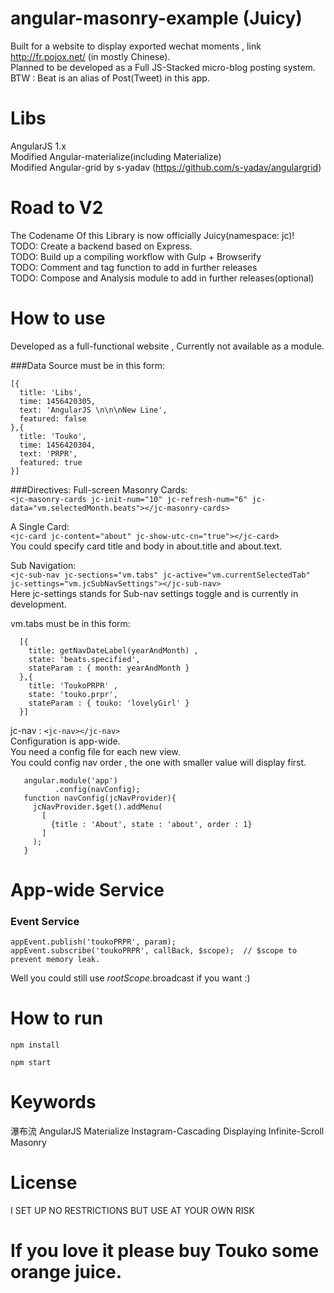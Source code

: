 # angular-masonry-example (Juicy)
  Built for a website to display exported wechat moments , link http://fr.pojox.net/ (in mostly Chinese).    
  Planned to be developed as a Full JS-Stacked micro-blog posting system.
  BTW : Beat is an alias of Post(Tweet) in this app.

# Libs
AngularJS 1.x    
Modified Angular-materialize(including Materialize)    
Modified Angular-grid by s-yadav (https://github.com/s-yadav/angulargrid)   

# Road to V2
The Codename Of this Library is now officially Juicy(namespace: jc)!    
TODO: Create a backend based on Express.    
TODO: Build up a compiling workflow with Gulp + Browserify      
TODO: Comment and tag function to add in further releases      
TODO: Compose and Analysis module to add in further releases(optional)


# How to use
Developed as a full-functional website , Currently not available as a module.    

###Data Source must be in this form:   

    [{
      title: 'Libs',
      time: 1456420305,
      text: 'AngularJS \n\n\nNew Line',
      featured: false
    },{
      title: 'Touko',
      time: 1456420304,
      text: 'PRPR',
      featured: true
    }]

###Directives:
   Full-screen Masonry Cards:      
   `<jc-masonry-cards jc-init-num="10" jc-refresh-num="6" jc-data="vm.selectedMonth.beats"></jc-masonry-cards>`   

   A Single Card:   
   `<jc-card jc-content="about" jc-show-utc-cn="true"></jc-card>`    
   You could specify card title and body in about.title and about.text.    

   Sub Navigation:     
   `<jc-sub-nav jc-sections="vm.tabs" jc-active="vm.currentSelectedTab" jc-settings="vm.jcSubNavSettings"></jc-sub-nav>`    
   Here jc-settings stands for Sub-nav settings toggle and is currently in development.    

   vm.tabs must be in this form:    

      [{
        title: getNavDateLabel(yearAndMonth) ,
        state: 'beats.specified',
        stateParam : { month: yearAndMonth }
      },{
        title: 'ToukoPRPR' ,
        state: 'touko.prpr',
        stateParam : { touko: 'lovelyGirl' }
      }]    

   jc-nav : `<jc-nav></jc-nav>`    
   Configuration is app-wide.    
   You need a config file for each new view.    
   You could config nav order , the one with smaller value will display first.    

       angular.module('app')
              .config(navConfig);
       function navConfig(jcNavProvider){
         jcNavProvider.$get().addMenu(
           [
             {title : 'About', state : 'about', order : 1}
           ]
         );
       }

# App-wide Service
### Event Service
`appEvent.publish('toukoPRPR', param);`      
`appEvent.subscribe('toukoPRPR', callBack, $scope);  // $scope to prevent memory leak.`      

Well you could still use $rootScope.$broadcast if you want :)

# How to run
  `npm install`

  `npm start`

# Keywords
  瀑布流 AngularJS Materialize Instagram-Cascading Displaying Infinite-Scroll Masonry

# License
  I SET UP NO RESTRICTIONS BUT USE AT YOUR OWN RISK

# If you love it please buy Touko some orange juice.
